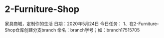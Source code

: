 # 2-Furniture-Shop
家具商城，定制你的生活
日期：2020年5月24日
今日任务：
1、在2-Furniture-Shop仓库创建分支branch
命名：branch学号；如：branch17515705